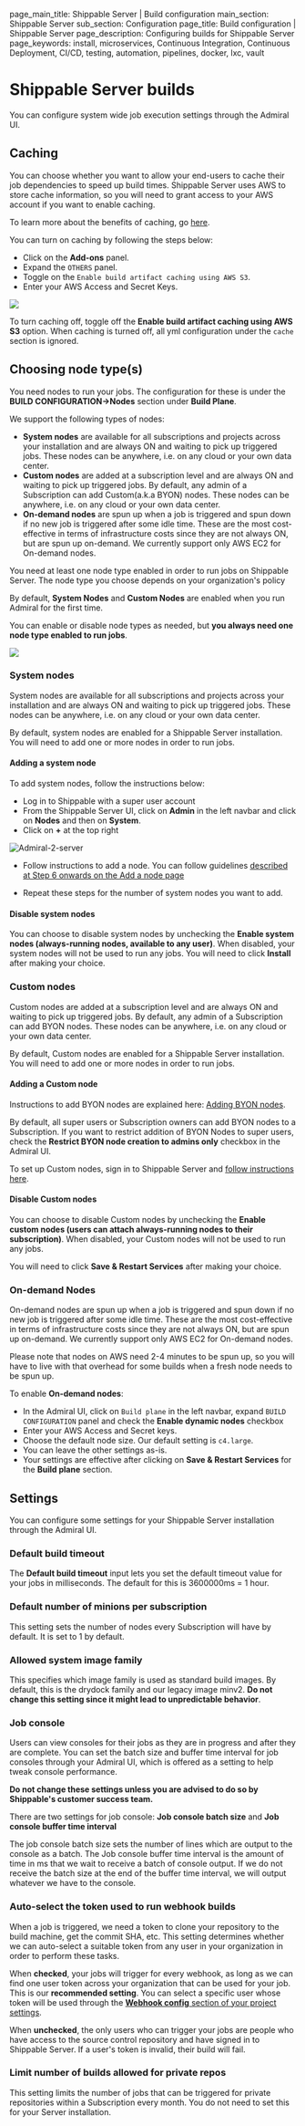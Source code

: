 page_main_title: Shippable Server | Build configuration
main_section: Shippable Server
sub_section: Configuration
page_title: Build configuration | Shippable Server
page_description: Configuring builds for Shippable Server
page_keywords: install, microservices, Continuous Integration, Continuous Deployment, CI/CD, testing, automation, pipelines, docker, lxc, vault

# Shippable Server builds

You can configure system wide job execution settings through the Admiral UI.


## Caching

You can choose whether you want to allow your end-users to cache their job dependencies to speed up build times. Shippable Server uses AWS to store cache information, so you will need to grant access to your AWS account if you want to enable caching.

To learn more about the benefits of caching, go [here](/platform/runtime/caching/#caching).

You can turn on caching by following the steps below:

* Click on the **Add-ons** panel.
* Expand the `OTHERS` panel.
* Toggle on the `Enable build artifact caching using AWS S3`.
* Enter your AWS Access and Secret Keys.

<img src="/images/platform/tutorial/server/addons-caching.png">

To turn caching off, toggle off the **Enable build artifact caching using AWS S3** option. When caching is turned off, all yml configuration under the `cache` section is ignored.

## Choosing node type(s)

You need nodes to run your jobs. The configuration for these is under the **BUILD CONFIGURATION->Nodes** section under **Build Plane**.

We support the following types of nodes:

* **System nodes** are available for all subscriptions and projects across your installation and are always ON and waiting to pick up triggered jobs. These nodes can be anywhere, i.e. on any cloud or your own data center.
* **Custom nodes** are added at a subscription level and are always ON and waiting to pick up triggered jobs. By default, any admin of a Subscription can add Custom(a.k.a BYON) nodes. These nodes can be anywhere, i.e. on any cloud or your own data center.
* **On-demand nodes** are spun up when a job is triggered and spun down if no new job is triggered after some idle time. These are the most cost-effective in terms of infrastructure costs since they are not always ON, but are spun up on-demand. We currently support only AWS EC2 for On-demand nodes.

You need at least one node type enabled in order to run jobs on Shippable Server. The node type you choose depends on your organization's policy

By default, **System Nodes** and **Custom Nodes** are enabled when you run Admiral for the first time.

You can enable or disable node types as needed, but **you always need one node type enabled to run jobs**.

<img src="/images/platform/tutorial/server/buildplane-1.png">

### System nodes

System nodes are available for all subscriptions and projects across your installation and are always ON and waiting to pick up triggered jobs. These nodes can be anywhere, i.e. on any cloud or your own data center.

By default, system nodes are enabled for a Shippable Server installation. You will need to add one or more nodes in order to run jobs.

#### **Adding a system node**

To add system nodes, follow the instructions below:

* Log in to Shippable with a super user account
* From the Shippable Server UI, click on **Admin** in the left navbar and click on **Nodes** and then on **System**.
* Click on **+** at the top right

<img src="/images/platform/tutorial/server/system-nodes.png" alt="Admiral-2-server">

* Follow instructions to add a node. You can follow guidelines [described at Step 6 onwards on the Add a node page](/platform/tutorial/runtime/custom-nodes/#adding-a-build-node)

* Repeat these steps for the number of system nodes you want to add.

#### **Disable system nodes**

You can choose to disable system nodes by unchecking the **Enable system nodes (always-running nodes, available to any user)**. When disabled, your system nodes will not be used to run any jobs. You will need to click **Install** after making your choice.

### Custom nodes

Custom nodes are added at a subscription level and are always ON and waiting to pick up triggered jobs. By default, any admin of a Subscription can add BYON nodes. These nodes can be anywhere, i.e. on any cloud or your own data center.

By default, Custom nodes are enabled for a Shippable Server installation. You will need to add one or more nodes in order to run jobs.

#### **Adding a Custom node**

Instructions to add BYON nodes are explained here: [Adding BYON nodes](/platform/tutorial/runtime/custom-nodes/).

By default, all super users or Subscription owners can add BYON nodes to a Subscription. If you want to restrict addition of BYON Nodes to super users, check the **Restrict BYON node creation to admins only** checkbox in the Admiral UI.

To set up Custom nodes, sign in to Shippable Server and [follow instructions here](/platform/tutorial/runtime/custom-nodes/).

#### **Disable Custom nodes**

You can choose to disable Custom nodes by unchecking the **Enable custom nodes (users can attach always-running nodes to their subscription)**. When disabled, your Custom nodes will not be used to run any jobs.

You will need to click **Save & Restart Services** after making your choice.

### On-demand Nodes

On-demand nodes are spun up when a job is triggered and spun down if no new job is triggered after some idle time. These are the most cost-effective in terms of infrastructure costs since they are not always ON, but are spun up on-demand. We currently support only AWS EC2 for On-demand nodes.

Please note that nodes on AWS need 2-4 minutes to be spun up, so you will have to live with that overhead for some builds when a fresh node needs to be spun up.

To enable **On-demand nodes**:

* In the Admiral UI, click on `Build plane` in the left navbar, expand `BUILD CONFIGURATION` panel and check the **Enable dynamic nodes** checkbox
* Enter your AWS Access and Secret keys.
* Choose the default node size. Our default setting is `c4.large`.
* You can leave the other settings as-is.
* Your settings are effective after clicking on **Save & Restart Services** for the **Build plane** section.

## Settings

You can configure some settings for your Shippable Server installation through the Admiral UI.

### Default build timeout

The **Default build timeout** input lets you set the default timeout value for your jobs in milliseconds. The default for this is 3600000ms = 1 hour.

### Default number of minions per subscription

This setting sets the number of nodes every Subscription will have by default. It is set to 1 by default.

### Allowed system image family

This specifies which image family is used as standard build images. By default, this is the drydock family and our legacy image minv2. **Do not change this setting since it might lead to unpredictable behavior**.

### Job console

Users can view consoles for their jobs as they are in progress and after they are complete. You can set the batch size and buffer time interval for job consoles through your Admiral UI, which is offered as a setting to help tweak console performance.

**Do not change these settings unless you are advised to do so by Shippable's customer success team.**

There are two settings for job console: **Job console batch size** and **Job console buffer time interval**

The job console batch size sets the number of lines which are output to the console as a batch. The Job console buffer time interval is the amount of time in ms that we wait to receive a batch of console output. If we do not receive the batch size at the end of the buffer time interval, we will output whatever we have to the console.

### Auto-select the token used to run webhook builds

When a job is triggered, we need a token to clone your repository to the build machine, get the commit SHA, etc. This setting determines whether we can auto-select a suitable token from any user in your organization in order to perform these tasks.

When **checked**, your jobs will trigger for every webhook, as long as we can find one user token across your organization that can be used for your job. This is our **recommended setting**.
You can select a specific user whose token will be used through the [**Webhook config** section of your project settings](/platform/management/project/settings/#webhook-config).  

When **unchecked**, the only users who can trigger your jobs are people who have access to the source control repository and have signed in to Shippable Server. If a user's token is invalid, their build will fail.

### Limit number of builds allowed for private repos

This setting limits the number of jobs that can be triggered for private repositories within a Subscription every month. You do not need to set this for your Server installation.  
